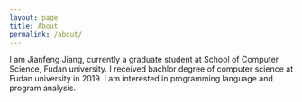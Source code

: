 ```yaml
---
layout: page
title: About
permalink: /about/
---
```


I am Jianfeng Jiang, currently a graduate student at School of Computer Science, Fudan university. I received bachlor degree of computer science at Fudan university in 2019. I am interested in programming language and program analysis.
